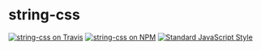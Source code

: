 # string-css

[![string-css on Travis](https://img.shields.io/travis/callmecavs/string-css.svg?style=flat-square)](https://travis-ci.org/callmecavs/string-css) [![string-css on NPM](https://img.shields.io/npm/v/string-css.svg?style=flat-square)](https://www.npmjs.com/package/string-css) [![Standard JavaScript Style](https://img.shields.io/badge/code_style-standard-brightgreen.svg?style=flat-square)](http://standardjs.com/)
